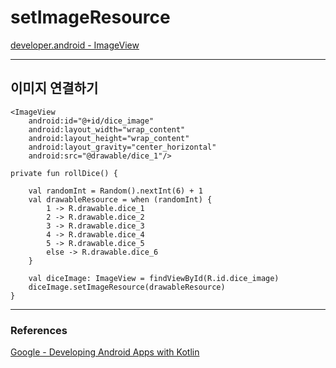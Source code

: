 # setImageResource

[developer.android - ImageView](https://developer.android.com/reference/android/widget/ImageView)

---

## 이미지 연결하기 
```
<ImageView
    android:id="@+id/dice_image"
    android:layout_width="wrap_content"
    android:layout_height="wrap_content"
    android:layout_gravity="center_horizontal"
    android:src="@drawable/dice_1"/>
```

```
private fun rollDice() {

    val randomInt = Random().nextInt(6) + 1
    val drawableResource = when (randomInt) {
        1 -> R.drawable.dice_1
        2 -> R.drawable.dice_2
        3 -> R.drawable.dice_3
        4 -> R.drawable.dice_4
        5 -> R.drawable.dice_5
        else -> R.drawable.dice_6
    }

    val diceImage: ImageView = findViewById(R.id.dice_image)
    diceImage.setImageResource(drawableResource)
}
```



---

### References
[Google - Developing Android Apps with Kotlin](https://www.udacity.com/course/developing-android-apps-with-kotlin--ud9012)    
